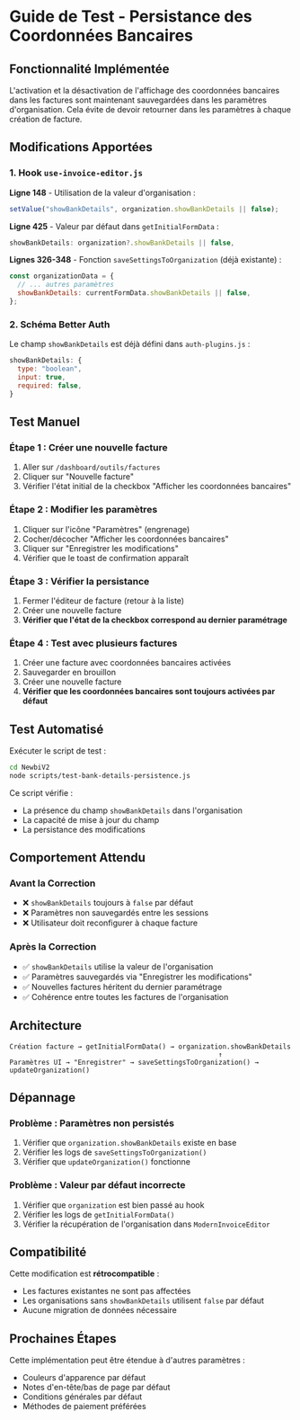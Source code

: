 # Guide de Test - Persistance des Coordonnées Bancaires

## Fonctionnalité Implémentée

L'activation et la désactivation de l'affichage des coordonnées bancaires dans les factures sont maintenant sauvegardées dans les paramètres d'organisation. Cela évite de devoir retourner dans les paramètres à chaque création de facture.

## Modifications Apportées

### 1. Hook `use-invoice-editor.js`

**Ligne 148** - Utilisation de la valeur d'organisation :
```javascript
setValue("showBankDetails", organization.showBankDetails || false);
```

**Ligne 425** - Valeur par défaut dans `getInitialFormData` :
```javascript
showBankDetails: organization?.showBankDetails || false,
```

**Lignes 326-348** - Fonction `saveSettingsToOrganization` (déjà existante) :
```javascript
const organizationData = {
  // ... autres paramètres
  showBankDetails: currentFormData.showBankDetails || false,
};
```

### 2. Schéma Better Auth

Le champ `showBankDetails` est déjà défini dans `auth-plugins.js` :
```javascript
showBankDetails: {
  type: "boolean",
  input: true,
  required: false,
}
```

## Test Manuel

### Étape 1 : Créer une nouvelle facture
1. Aller sur `/dashboard/outils/factures`
2. Cliquer sur "Nouvelle facture"
3. Vérifier l'état initial de la checkbox "Afficher les coordonnées bancaires"

### Étape 2 : Modifier les paramètres
1. Cliquer sur l'icône "Paramètres" (engrenage)
2. Cocher/décocher "Afficher les coordonnées bancaires"
3. Cliquer sur "Enregistrer les modifications"
4. Vérifier que le toast de confirmation apparaît

### Étape 3 : Vérifier la persistance
1. Fermer l'éditeur de facture (retour à la liste)
2. Créer une nouvelle facture
3. **Vérifier que l'état de la checkbox correspond au dernier paramétrage**

### Étape 4 : Test avec plusieurs factures
1. Créer une facture avec coordonnées bancaires activées
2. Sauvegarder en brouillon
3. Créer une nouvelle facture
4. **Vérifier que les coordonnées bancaires sont toujours activées par défaut**

## Test Automatisé

Exécuter le script de test :
```bash
cd NewbiV2
node scripts/test-bank-details-persistence.js
```

Ce script vérifie :
- La présence du champ `showBankDetails` dans l'organisation
- La capacité de mise à jour du champ
- La persistance des modifications

## Comportement Attendu

### Avant la Correction
- ❌ `showBankDetails` toujours à `false` par défaut
- ❌ Paramètres non sauvegardés entre les sessions
- ❌ Utilisateur doit reconfigurer à chaque facture

### Après la Correction
- ✅ `showBankDetails` utilise la valeur de l'organisation
- ✅ Paramètres sauvegardés via "Enregistrer les modifications"
- ✅ Nouvelles factures héritent du dernier paramétrage
- ✅ Cohérence entre toutes les factures de l'organisation

## Architecture

```
Création facture → getInitialFormData() → organization.showBankDetails
                                                    ↑
Paramètres UI → "Enregistrer" → saveSettingsToOrganization() → updateOrganization()
```

## Dépannage

### Problème : Paramètres non persistés
1. Vérifier que `organization.showBankDetails` existe en base
2. Vérifier les logs de `saveSettingsToOrganization()`
3. Vérifier que `updateOrganization()` fonctionne

### Problème : Valeur par défaut incorrecte
1. Vérifier que `organization` est bien passé au hook
2. Vérifier les logs de `getInitialFormData()`
3. Vérifier la récupération de l'organisation dans `ModernInvoiceEditor`

## Compatibilité

Cette modification est **rétrocompatible** :
- Les factures existantes ne sont pas affectées
- Les organisations sans `showBankDetails` utilisent `false` par défaut
- Aucune migration de données nécessaire

## Prochaines Étapes

Cette implémentation peut être étendue à d'autres paramètres :
- Couleurs d'apparence par défaut
- Notes d'en-tête/bas de page par défaut
- Conditions générales par défaut
- Méthodes de paiement préférées
